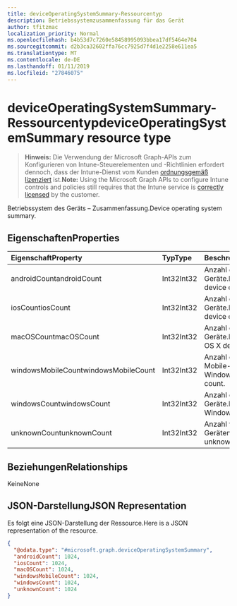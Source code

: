 ```yaml
---
title: deviceOperatingSystemSummary-Ressourcentyp
description: Betriebssystemzusammenfassung für das Gerät
author: tfitzmac
localization_priority: Normal
ms.openlocfilehash: b4b53d7c7260e58458995093bbea17df5464e704
ms.sourcegitcommit: d2b3ca32602ffa76cc7925d7f4d1e2258e611ea5
ms.translationtype: MT
ms.contentlocale: de-DE
ms.lasthandoff: 01/11/2019
ms.locfileid: "27846075"
---
```

# <a name="deviceoperatingsystemsummary-resource-type"></a><span data-ttu-id="3d548-103">deviceOperatingSystemSummary-Ressourcentyp</span><span class="sxs-lookup"><span data-stu-id="3d548-103">deviceOperatingSystemSummary resource type</span></span>

> <span data-ttu-id="3d548-104">**Hinweis:** Die Verwendung der Microsoft Graph-APIs zum Konfigurieren von Intune-Steuerelementen und -Richtlinien erfordert dennoch, dass der Intune-Dienst vom Kunden [ordnungsgemäß lizenziert](https://go.microsoft.com/fwlink/?linkid=839381) ist.</span><span class="sxs-lookup"><span data-stu-id="3d548-104">**Note:** Using the Microsoft Graph APIs to configure Intune controls and policies still requires that the Intune service is [correctly licensed](https://go.microsoft.com/fwlink/?linkid=839381) by the customer.</span></span>

<span data-ttu-id="3d548-105">Betriebssystem des Geräts – Zusammenfassung.</span><span class="sxs-lookup"><span data-stu-id="3d548-105">Device operating system summary.</span></span>
## <a name="properties"></a><span data-ttu-id="3d548-106">Eigenschaften</span><span class="sxs-lookup"><span data-stu-id="3d548-106">Properties</span></span>
|<span data-ttu-id="3d548-107">Eigenschaft</span><span class="sxs-lookup"><span data-stu-id="3d548-107">Property</span></span>|<span data-ttu-id="3d548-108">Typ</span><span class="sxs-lookup"><span data-stu-id="3d548-108">Type</span></span>|<span data-ttu-id="3d548-109">Beschreibung</span><span class="sxs-lookup"><span data-stu-id="3d548-109">Description</span></span>|
|:---|:---|:---|
|<span data-ttu-id="3d548-110">androidCount</span><span class="sxs-lookup"><span data-stu-id="3d548-110">androidCount</span></span>|<span data-ttu-id="3d548-111">Int32</span><span class="sxs-lookup"><span data-stu-id="3d548-111">Int32</span></span>|<span data-ttu-id="3d548-112">Anzahl der Android-Geräte.</span><span class="sxs-lookup"><span data-stu-id="3d548-112">Number of android device count.</span></span>|
|<span data-ttu-id="3d548-113">iosCount</span><span class="sxs-lookup"><span data-stu-id="3d548-113">iosCount</span></span>|<span data-ttu-id="3d548-114">Int32</span><span class="sxs-lookup"><span data-stu-id="3d548-114">Int32</span></span>|<span data-ttu-id="3d548-115">Anzahl der iOS-Geräte.</span><span class="sxs-lookup"><span data-stu-id="3d548-115">Number of iOS device count.</span></span>|
|<span data-ttu-id="3d548-116">macOSCount</span><span class="sxs-lookup"><span data-stu-id="3d548-116">macOSCount</span></span>|<span data-ttu-id="3d548-117">Int32</span><span class="sxs-lookup"><span data-stu-id="3d548-117">Int32</span></span>|<span data-ttu-id="3d548-118">Anzahl der Mac OS X-Geräte.</span><span class="sxs-lookup"><span data-stu-id="3d548-118">Number of Mac OS X device count.</span></span>|
|<span data-ttu-id="3d548-119">windowsMobileCount</span><span class="sxs-lookup"><span data-stu-id="3d548-119">windowsMobileCount</span></span>|<span data-ttu-id="3d548-120">Int32</span><span class="sxs-lookup"><span data-stu-id="3d548-120">Int32</span></span>|<span data-ttu-id="3d548-121">Anzahl der Windows Mobile-Geräte.</span><span class="sxs-lookup"><span data-stu-id="3d548-121">Number of Windows mobile device count.</span></span>|
|<span data-ttu-id="3d548-122">windowsCount</span><span class="sxs-lookup"><span data-stu-id="3d548-122">windowsCount</span></span>|<span data-ttu-id="3d548-123">Int32</span><span class="sxs-lookup"><span data-stu-id="3d548-123">Int32</span></span>|<span data-ttu-id="3d548-124">Anzahl der Windows-Geräte.</span><span class="sxs-lookup"><span data-stu-id="3d548-124">Number of Windows device count.</span></span>|
|<span data-ttu-id="3d548-125">unknownCount</span><span class="sxs-lookup"><span data-stu-id="3d548-125">unknownCount</span></span>|<span data-ttu-id="3d548-126">Int32</span><span class="sxs-lookup"><span data-stu-id="3d548-126">Int32</span></span>|<span data-ttu-id="3d548-127">Anzahl von unbekannten Geräten.</span><span class="sxs-lookup"><span data-stu-id="3d548-127">Number of unknown device count.</span></span>|

## <a name="relationships"></a><span data-ttu-id="3d548-128">Beziehungen</span><span class="sxs-lookup"><span data-stu-id="3d548-128">Relationships</span></span>
<span data-ttu-id="3d548-129">Keine</span><span class="sxs-lookup"><span data-stu-id="3d548-129">None</span></span>
## <a name="json-representation"></a><span data-ttu-id="3d548-130">JSON-Darstellung</span><span class="sxs-lookup"><span data-stu-id="3d548-130">JSON Representation</span></span>
<span data-ttu-id="3d548-131">Es folgt eine JSON-Darstellung der Ressource.</span><span class="sxs-lookup"><span data-stu-id="3d548-131">Here is a JSON representation of the resource.</span></span>
<!-- {
  "blockType": "resource",
  "@odata.type": "microsoft.graph.deviceOperatingSystemSummary"
}
-->
``` json
{
  "@odata.type": "#microsoft.graph.deviceOperatingSystemSummary",
  "androidCount": 1024,
  "iosCount": 1024,
  "macOSCount": 1024,
  "windowsMobileCount": 1024,
  "windowsCount": 1024,
  "unknownCount": 1024
}
```



